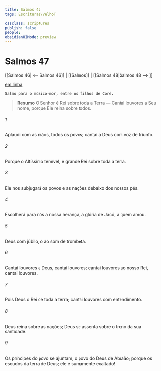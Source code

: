 ```yaml
---
title: Salmos 47
tags: Escrituras\VelhoT

cssclass: scriptures
publish: false
people:
obsidianUIMode: preview
---
```


# Salmos 47
[[Salmos 46| <-- Salmos 46]] | [[Salmos]] | [[Salmos 48|Salmos 48 --> ]]

[em linha](https://churchofjesuschrist.org/study/scriptures/ot/ps/47?lang=por)

```
Salmo para o músico-mor, entre os filhos de Coré.
```

> __Resumo__
O Senhor é Rei sobre toda a Terra — Cantai louvores a Seu nome, porque Ele reina sobre todos.

###### 1 
Aplaudi com as mãos, todos os povos; cantai a Deus com voz de triunfo.

###### 2 
Porque o  Altíssimo  temível, e grande Rei sobre toda a terra.

###### 3 
Ele nos subjugará os povos e as nações debaixo dos nossos pés.

###### 4 
Escolherá para nós a nossa herança, a glória de Jacó, a quem amou. 

###### 5 
Deus  com júbilo, o   ao som de trombeta.

###### 6 
Cantai louvores a Deus, cantai louvores; cantai louvores ao nosso Rei, cantai louvores.

###### 7 
Pois Deus  o Rei de toda a terra; cantai louvores com entendimento.

###### 8 
Deus reina sobre as nações; Deus se assenta sobre o trono da sua santidade.

###### 9 
Os príncipes do povo se ajuntam, o povo do Deus de Abraão; porque os escudos da terra  de Deus; ele é sumamente exaltado!


